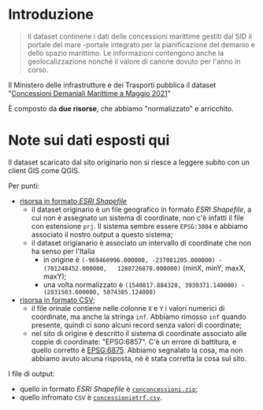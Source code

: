 # Introduzione

> Il dataset continene i dati delle concessioni marittime gestiti dal SID il portale del mare -portale integrato per la pianificazione del demanio e dello spazio marittimo. Le informazioni contengono anche la geolocalizzazione nonché il valore di canone dovuto per l'anno in corso.

Il Ministero delle infrastrutture e dei Trasporti pubblica il dataset "[Concessioni Demaniali Marittime a Maggio 2021](https://dati.mit.gov.it/catalog/dataset/concessioni-demaniali-marittime-a-maggio-2021)"

È composto da **due risorse**, che abbiamo "normalizzato" e arricchito.

# Note sui dati esposti qui

Il dataset scaricato dal sito originario non si riesce a leggere subito con un client GIS come QGIS.

Per punti:

- [risorsa in formato _ESRI Shapefile_](https://dati.mit.gov.it/catalog/dataset/concessioni-demaniali-marittime-a-maggio-2021/resource/e475d004-72bb-4a2b-bee9-3ba6f4fd0e74)
  - il dataset originario è un file geografico in formato _ESRI Shapefile_, a cui non è assegnato un sistema di coordinate, non c'è infatti il file con estensione `prj`. Il sistema sembre essere `EPSG:3004` e abbiamo associato il nostro output a questo sistema;
  - il dataset origianario è associato un intervallo di coordinate che non ha senso per l'Italia
    - in origine è `(-969460996.000000, -237081205.000000) - (701248452.000000,   1288726878.000000)` (minX, minY, maxX, maxY);
    - una volta normalizzato è `(1540817.884320, 3930371.140000) - (2831503.600000, 5074385.124000)`
- [risorsa in formato CSV](https://dati.mit.gov.it/catalog/dataset/concessioni-demaniali-marittime-a-maggio-2021/resource/5c368853-0890-489d-901d-76846aa1947e);
  - il file orinale contiene nelle colonne `X` e `Y` i valori numerici di coordinate, ma anche la stringa `inf`. Abbiamo rimosso `inf` quando presente, quindi ci sono alcuni record senza valori di coordinate;
  - nel sito di origine è descritto il sistema di coordinate associato alle coppie di coordinate: "EPSG:6857". C'è un errore di battitura, e quello corretto è [EPSG:6875](https://epsg.io/6875). Abbiamo segnalato la cosa, ma non abbiamo avuto alcuna risposta, nè è stata corretta la cosa sul sito.

I file di output:

- quello in formato _ESRI Shapefile_ è [`conconcessioni.zip`](conconcessioni.zip);
- quello infromato `CSV` è [`concessionietrf.csv`](concessionietrf.csv).
